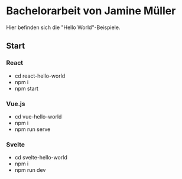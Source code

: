# Bachelorarbeit von Jamine Müller
Hier befinden sich die "Hello World"-Beispiele.

## Start 

### React

*  cd react-hello-world 
*  npm i
*  npm start

### Vue.js

*  cd vue-hello-world
*  npm i
*  npm run serve

### Svelte

*  cd svelte-hello-world
*  npm i
*  npm run dev
